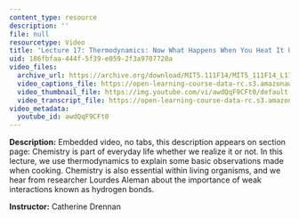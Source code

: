 ```yaml
---
content_type: resource
description: ''
file: null
resourcetype: Video
title: 'Lecture 17: Thermodynamics: Now What Happens When You Heat It Up?'
uid: 186fbfaa-444f-5f39-e059-2f3a9707720a
video_files:
  archive_url: https://archive.org/download/MIT5.111F14/MIT5_111F14_L17_300k.mp4
  video_captions_file: https://open-learning-course-data-rc.s3.amazonaws.com/5-111sc-principles-of-chemical-science-fall-2014/2f3b565ad3595486a8ed00f1505a5ddc_awdQqF9CFt0.vtt
  video_thumbnail_file: https://img.youtube.com/vi/awdQqF9CFt0/default.jpg
  video_transcript_file: https://open-learning-course-data-rc.s3.amazonaws.com/5-111sc-principles-of-chemical-science-fall-2014/211d1dcb90c019b93926abfa1b46dc87_awdQqF9CFt0.pdf
video_metadata:
  youtube_id: awdQqF9CFt0
---
```


**Description:** Embedded video, no tabs, this description appears on section page: Chemistry is part of everyday life whether we realize it or not. In this lecture, we use thermodynamics to explain some basic observations made when cooking. Chemistry is also essential within living organisms, and we hear from researcher Lourdes Aleman about the importance of weak interactions known as hydrogen bonds.

**Instructor:** Catherine Drennan